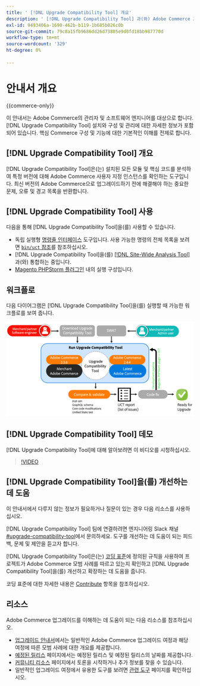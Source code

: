 ```yaml
---
title: ' [!DNL Upgrade Compatibility Tool] 개요'
description: ' [!DNL Upgrade Compatibility Tool] 과(와) Adobe Commerce 프로젝트에 도움이 되는 방법에 대해 알아봅니다.'
exl-id: 9493406a-1690-462b-b119-1b685b026c0b
source-git-commit: 79c8a15fb9686dd26d73805e9d0fd18bb987770d
workflow-type: tm+mt
source-wordcount: '329'
ht-degree: 0%

---
```


# 안내서 개요

{{commerce-only}}

이 안내서는 Adobe Commerce의 관리자 및 소프트웨어 엔지니어를 대상으로 합니다. [!DNL Upgrade Compatibility Tool] 설치와 구성 및 관리에 대한 자세한 정보가 포함되어 있습니다. 핵심 Commerce 구성 및 기능에 대한 기본적인 이해를 전제로 합니다.

## [!DNL Upgrade Compatibility Tool] 개요

[!DNL Upgrade Compatibility Tool]은(는) 설치된 모든 모듈 및 핵심 코드를 분석하여 특정 버전에 대해 Adobe Commerce 사용자 지정 인스턴스를 확인하는 도구입니다. 최신 버전의 Adobe Commerce으로 업그레이드하기 전에 해결해야 하는 중요한 문제, 오류 및 경고 목록을 반환합니다.

## [!DNL Upgrade Compatibility Tool] 사용

다음을 통해 [!DNL Upgrade Compatibility Tool]을(를) 사용할 수 있습니다.

- 독립 실행형 [명령줄 인터페이스](../upgrade-compatibility-tool/run.md) 도구입니다. 사용 가능한 명령의 전체 목록을 보려면 [`bin/uct` 참조](../../tools/reference/uct.md)를 참조하십시오.
- [!DNL Upgrade Compatibility Tool]을(를) [[!DNL Site-Wide Analysis Tool]](../upgrade-compatibility-tool/integrate-analysis-tool.md)과(와) 통합하는 중입니다.
- [Magento PHPStorm 플러그인](../upgrade-compatibility-tool/run-configuration-phpstorm-plugin.md) 내의 실행 구성입니다.

## 워크플로

다음 다이어그램은 [!DNL Upgrade Compatibility Tool]을(를) 실행할 때 가능한 워크플로를 보여 줍니다.

![[!DNL Upgrade Compatibility Tool] 다이어그램](../../assets/upgrade-guide/uct-diagram-v5.png)

## [!DNL Upgrade Compatibility Tool] 데모

[!DNL Upgrade Compatibility Tool]에 대해 알아보려면 이 비디오를 시청하십시오.

>[!VIDEO](https://video.tv.adobe.com/v/341245?quality=12)

## [!DNL Upgrade Compatibility Tool]을(를) 개선하는 데 도움

이 안내서에서 다루지 않는 정보가 필요하거나 질문이 있는 경우 다음 리소스를 사용하십시오.

[!DNL Upgrade Compatibility Tool] 팀에 연결하려면 엔지니어링 Slack 채널 [#upgrade-compatibility-tool](https://magentocommeng.slack.com/archives/C019Y143U9F)에서 문의하세요. 도구를 개선하는 데 도움이 되는 피드백, 문제 및 제안을 듣고자 합니다.

[!DNL Upgrade Compatibility Tool]은(는) [코딩 표준](https://developer.adobe.com/commerce/php/coding-standards/)에 정의된 규칙을 사용하여 프로젝트가 Adobe Commerce 모범 사례를 따르고 있는지 확인하고 [!DNL Upgrade Compatibility Tool]을(를) 개선하고 확장하는 데 도움을 줍니다.

코딩 표준에 대한 자세한 내용은 [Contribute](https://developer.adobe.com/commerce/php/coding-standards/contributing/) 항목을 참조하십시오.

## 리소스

Adobe Commerce 업그레이드를 이해하는 데 도움이 되는 다음 리소스를 참조하십시오.

- [업그레이드 안내서](../overview.md)에서는 일반적인 Adobe Commerce 업그레이드 여정과 해당 여정에 따른 모범 사례에 대한 개요를 제공합니다.
- [예정된 릴리스](https://experienceleague.adobe.com/ko/docs/commerce-operations/release/planning/schedule) 페이지에서는 예정된 릴리스 및 예정된 릴리스의 날짜를 제공합니다.
- [커뮤니티 리소스](https://developer.adobe.com/commerce/contributor/community/) 페이지에서 토론을 시작하거나 추가 정보를 찾을 수 있습니다.
- 일반적인 업그레이드 여정에서 유용한 도구를 보려면 [관련 도구](../upgrade-compatibility-tool/related-tools.md) 페이지를 확인하십시오.
